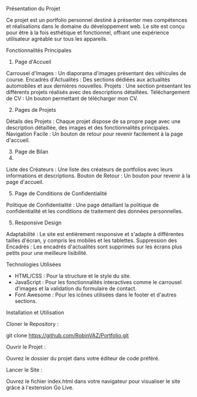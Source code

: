 Présentation du Projet

Ce projet est un portfolio personnel destiné à présenter mes compétences et réalisations dans le domaine du développement web. Le site est conçu pour être à la fois esthétique et fonctionnel, offrant une expérience utilisateur agréable sur tous les appareils.

Fonctionnalités Principales

1. Page d'Accueil

Carrousel d'Images : Un diaporama d'images présentant des véhicules de course.
Encadrés d'Actualités : Des sections dédiées aux actualités automobiles et aux dernières nouvelles.
Projets : Une section présentant les différents projets réalisés avec des descriptions détaillées.
Téléchargement de CV : Un bouton permettant de télécharger mon CV.

2. Pages de Projets

Détails des Projets : Chaque projet dispose de sa propre page avec une description détaillée, des images et des fonctionnalités principales.
Navigation Facile : Un bouton de retour pour revenir facilement à la page d'accueil.

3. Page de Bilan
4. 
Liste des Créateurs : Une liste des créateurs de portfolios avec leurs informations et descriptions.
Bouton de Retour : Un bouton pour revenir à la page d'accueil.

5. Page de Conditions de Confidentialité

Politique de Confidentialité : Une page détaillant la politique de confidentialité et les conditions de traitement des données personnelles.

5. Responsive Design

Adaptabilité : Le site est entièrement responsive et s'adapte à différentes tailles d'écran, y compris les mobiles et les tablettes.
Suppression des Encadrés : Les encadrés d'actualités sont supprimés sur les écrans plus petits pour une meilleure lisibilité.

Technologies Utilisées

- HTML/CSS : Pour la structure et le style du site.
- JavaScript : Pour les fonctionnalités interactives comme le carrousel d'images et la validation du formulaire de contact.
- Font Awesome : Pour les icônes utilisées dans le footer et d'autres sections.

Installation et Utilisation

Cloner le Repository :

git clone https://github.com/RobinVAZ/Portfolio.git

Ouvrir le Projet :

Ouvrez le dossier du projet dans votre éditeur de code préféré.

Lancer le Site :

Ouvrez le fichier index.html dans votre navigateur pour visualiser le site grâce à l'extension Go Live.
